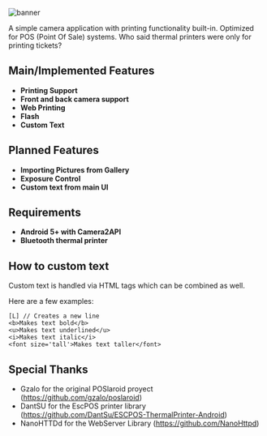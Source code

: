 <p><img src="https://github.com/refrigerador67/POSlaroid/blob/master/Extras/Banner.png" alt="banner"></p>
<p>A simple camera application with printing functionality built-in. Optimized for POS (Point Of Sale) systems. Who said thermal printers were only for printing tickets?</p>

## Main/Implemented Features
- **Printing Support**
- **Front and back camera support**
- **Web Printing**
- **Flash**
- **Custom Text**

## Planned Features
- **Importing Pictures from Gallery**
- **Exposure Control**
- **Custom text from main UI**

## Requirements
- **Android 5+ with Camera2API**
- **Bluetooth thermal printer**

## How to custom text
<p>Custom text is handled via HTML tags which can be combined as well.</p>
<p>Here are a few examples:</p>

```
[L] // Creates a new line
<b>Makes text bold</b>
<u>Makes text underlined</u>
<i>Makes text italic</i>
<font size='tall'>Makes text taller</font>
```

## Special Thanks
- Gzalo for the original POSlaroid proyect (https://github.com/gzalo/poslaroid)
- DantSU for the EscPOS printer library (https://github.com/DantSu/ESCPOS-ThermalPrinter-Android)
- NanoHTTDd for the WebServer Library (https://github.com/NanoHttpd)
